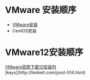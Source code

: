 # VMware 安装顺序
- [VMware安装](https://github.com/sammffl/Sam-install-doc/blob/master/VMware.md#vmware12安装顺序)
- CentOS安装

# VMware12安装顺序
<div><a href="http://www.vmware.com/cn/products/workstation/workstation-evaluation" target="_blank">VMware官网下载12安装包</a></div>
[keys](http://beikeit.com/post-514.html)

<script type="text/javascript">
	$(document).ready(function() {
	    //为超链接加上target='_blank'属性
		$('a[href^="http"]').each(function() {
			$(this).attr('target', '_blank');
		});
	});
</script>
